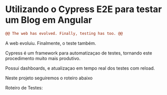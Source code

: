 # Utilizando o Cypress E2E para testar um Blog em Angular

```diff
@@ The web has evolved. Finally, testing has too. @@
```
A web evoluiu.
Finalmente, o teste também.

Cypress é um framework para automatizaçao de testes, tornando este procedimento muito mais produtivo.

Possui dashboards, e atualizaçao em tempo real dos testes com reload.

Neste projeto seguiremos o roteiro abaixo

Roteiro de Testes:

